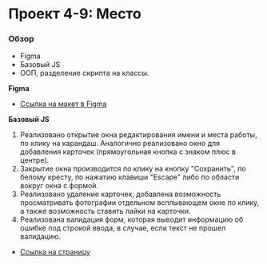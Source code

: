 # Проект 4-9: Место

### Обзор

* Figma
* Базовый JS
* ООП, разделение скрипта на классы. 

**Figma**

* [Ссылка на макет в Figma](https://www.figma.com/file/StZjf8HnoeLdiXS7dYrLAh/JavaScript.-Sprint-4)

**Базовый JS**

1. Реализовано открытие окна редактирования имени и места работы, по клику на карандаш. Аналогично реализовано окно для добавления карточек (прямоугольная кнопка с знаком плюс в центре).
2. Закрытие окна производится по клику на кнопку "Сохранить", по белому кресту, по нажатию клавиши "Escape" либо по области вокруг окна с формой.
3. Реализовано удаление карточек, добавлена возможность просматривать фотографии отдельном всплывающем окне по клику, а также возможность ставить лайки на карточки.
4. Реализована валидация форм, которая выводит информацию об ошибке под строкой ввода, в случае, если текст не прошел валидацию.

* [Ссылка на страницу](https://yunesb.github.io/mesto/index.html)